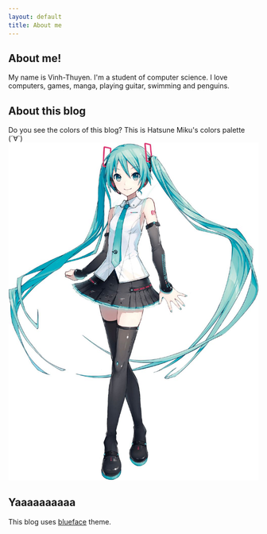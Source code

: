 ```yaml
---
layout: default
title: About me
---
```


## About me!

My name is Vinh-Thuyen. I'm a student of computer science.
I love computers, games, manga, playing guitar, swimming and penguins. 

## About this blog
Do you see the colors of this blog? 
This is Hatsune Miku's colors palette (´∀`)
![Hatsune Miku](https://raw.githubusercontent.com/lightkeima/lightkeima.github.io/master/images/ae68810eb597fd985c923f9f93f111a8.jpg)

## Yaaaaaaaaaa
This blog uses [blueface][github] theme.

[github]: https://github.com/tnguyen/blueface/
